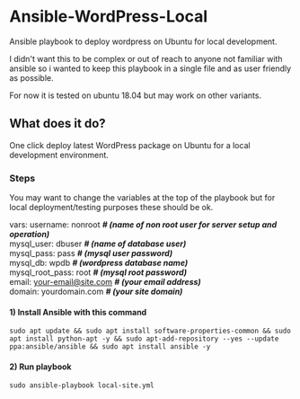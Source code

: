 # Ansible-WordPress-Local
Ansible playbook to deploy wordpress on Ubuntu for local development.

I didn't want this to be complex or out of reach to anyone not familiar with ansible so i wanted to keep this playbook in a single file and as user friendly as possible.

For now it is tested on ubuntu 18.04 but may work on other variants.

## What does it do?
One click deploy latest WordPress package on Ubuntu for a local development environment.

### Steps
You may want to change the variables at the top of the playbook but for local deployment/testing purposes these should be ok.

vars: username: nonroot ***# (name of non root user for server setup and operation)***  
mysql_user: dbuser ***# (name of database user)***  
mysql_pass: pass ***# (mysql user password)***  
mysql_db: wpdb ***# (wordpress database name)***  
mysql_root_pass: root ***# (mysql root password)***  
email: your-email@site.com ***# (your email address)***  
domain: yourdomain.com ***# (your site domain)***  

#### 1) Install Ansible with this command
`sudo apt update && sudo apt install software-properties-common && sudo apt install python-apt -y && sudo apt-add-repository --yes --update ppa:ansible/ansible && sudo apt install ansible -y`

#### 2) Run playbook
`sudo ansible-playbook local-site.yml`
